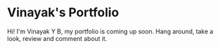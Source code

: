 # Vinayak's Portfolio
Hi! I'm Vinayak Y B, my portfolio is coming up soon. 
Hang around, take a look, review and comment about it. 